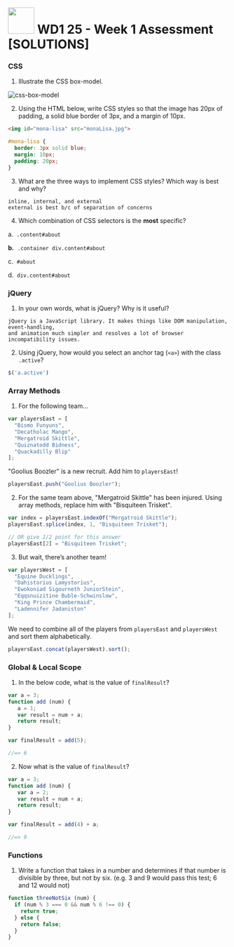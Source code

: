 # <img src="https://cloud.githubusercontent.com/assets/7833470/10423298/ea833a68-7079-11e5-84f8-0a925ab96893.png" width="60"> WD1 25 - Week 1 Assessment [SOLUTIONS]

### CSS

1. Illustrate the CSS box-model.

  ![css-box-model](https://cloud.githubusercontent.com/assets/7833470/10652377/0b29129a-780b-11e5-9485-776aa418c3e4.gif)

2. Using the HTML below, write CSS styles so that the image has 20px of padding, a solid blue border of 3px, and a margin of 10px.

  ```html
  <img id="mona-lisa" src="monaLisa.jpg">
  ```

  ```css
  #mona-lisa {
    border: 3px solid blue;
    margin: 10px;
    padding: 20px;
  }
  ```

3. What are the three ways to implement CSS styles? Which way is best and why?

  ```
  inline, internal, and external
  external is best b/c of separation of concerns
  ```

4. Which combination of CSS selectors is the **most** specific?

  a.&nbsp;&nbsp;`.content#about`

  **b.**&nbsp;&nbsp;`.container div.content#about`

  c.&nbsp;&nbsp;`#about`

  d.&nbsp;&nbsp;`div.content#about`

### jQuery

1. In your own words, what is jQuery? Why is it useful?

  ```
  jQuery is a JavaScript library. It makes things like DOM manipulation, event-handling,
  and animation much simpler and resolves a lot of browser incompatibility issues.
  ```

2. Using jQuery, how would you select an anchor tag (`<a>`) with the class `.active`?

  ```js
  $('a.active')
  ```

### Array Methods

1. For the following team...

  ```js
  var playersEast = [
    "Bismo Funyuns",
    "Decatholac Mango",
    "Mergatroid Skittle",
    "Quiznatodd Bidness",
    "Quackadilly Blip"
  ];
  ```

  "Goolius Boozler" is a new recruit. Add him to `playersEast`!

  ```js
  playersEast.push("Goolius Boozler");
  ```

2. For the same team above, "Mergatroid Skittle" has been injured. Using array methods, replace him with "Bisquiteen Trisket".

  ```js
  var index = playersEast.indexOf("Mergatroid Skittle");
  playersEast.splice(index, 1, "Bisquiteen Trisket");
  ```

  ```js
  // OR give 1/2 point for this answer
  playersEast[2] = "Bisquiteen Trisket";
  ```

3. But wait, there’s another team!

  ```js
  var playersWest = [
    "Equine Ducklings",
    "Dahistorius Lamystorius",
    "Ewokoniad Sigourneth JuniorStein",
    "Eqqsnuizitine Buble-Schwinslow",
    "King Prince Chambermaid",
    "Ladennifer Jadaniston"
  ];
  ```

  We need to combine all of the players from `playersEast` and `playersWest` and sort them alphabetically.

  ```js
  playersEast.concat(playersWest).sort();
  ```

### Global & Local Scope

1. In the below code, what is the value of `finalResult`?

  ```js
  var a = 3;
  function add (num) {
     a = 1;
     var result = num + a;
     return result;
  }

  var finalResult = add(5);
  ```

  ```js
  //=> 6
  ```

2. Now what is the value of `finalResult`?

  ```js
  var a = 3;
  function add (num) {
     var a = 2;
     var result = num + a;
     return result;
  }

  var finalResult = add(4) + a;
  ```

  ```js
  //=> 9
  ```

### Functions

1. Write a function that takes in a number and determines if that number is divisible by three, but not by six. (e.g. 3 and 9 would pass this test; 6 and 12 would not)

  ```js
  function threeNotSix (num) {
    if (num % 3 === 0 && num % 6 !== 0) {
      return true;
    } else {
      return false;
    }
  }
  ```
